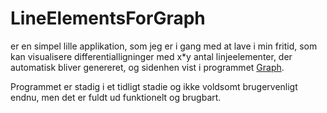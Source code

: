 # LineElementsForGraph
er en simpel lille applikation, som jeg er i gang med at lave i min fritid, som kan visualisere differentialligninger med x*y antal linjeelementer, der automatisk bliver genereret, og sidenhen vist i programmet [Graph](https://www.padowan.dk/).

Programmet er stadig i et tidligt stadie og ikke voldsomt brugervenligt endnu, men det er fuldt ud funktionelt og brugbart.
